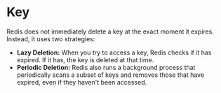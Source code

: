 # Key

Redis does not immediately delete a key at the exact moment it expires. Instead, it uses two strategies:

- **Lazy Deletion:** When you try to access a key, Redis checks if it has expired. If it has, the key is deleted at that time.
- **Periodic Deletion:** Redis also runs a background process that periodically scans a subset of keys and removes those that have expired, even if they haven't been accessed.